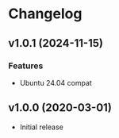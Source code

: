 # Changelog

## v1.0.1 (2024-11-15)

### Features

* Ubuntu 24.04 compat

## v1.0.0 (2020-03-01)

* Initial release
